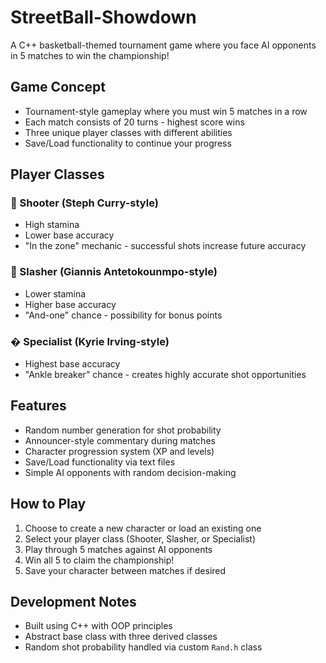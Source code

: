 # StreetBall-Showdown

A C++ basketball-themed tournament game where you face AI opponents in 5 matches to win the championship!

## Game Concept
- Tournament-style gameplay where you must win 5 matches in a row
- Each match consists of 20 turns - highest score wins
- Three unique player classes with different abilities
- Save/Load functionality to continue your progress

## Player Classes

### 🏀 Shooter (Steph Curry-style)
- High stamina
- Lower base accuracy
- "In the zone" mechanic - successful shots increase future accuracy

### 💪 Slasher (Giannis Antetokounmpo-style)
- Lower stamina
- Higher base accuracy
- "And-one" chance - possibility for bonus points

### � Specialist (Kyrie Irving-style)
- Highest base accuracy
- "Ankle breaker" chance - creates highly accurate shot opportunities

## Features
- Random number generation for shot probability
- Announcer-style commentary during matches
- Character progression system (XP and levels)
- Save/Load functionality via text files
- Simple AI opponents with random decision-making

## How to Play
1. Choose to create a new character or load an existing one
2. Select your player class (Shooter, Slasher, or Specialist)
3. Play through 5 matches against AI opponents
4. Win all 5 to claim the championship!
5. Save your character between matches if desired

## Development Notes
- Built using C++ with OOP principles
- Abstract base class with three derived classes
- Random shot probability handled via custom `Rand.h` class
